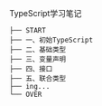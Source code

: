TypeScript学习笔记

    ├── START
    ├── 一、初始TypeScript
    ├── 二、基础类型
    ├── 三、变量声明
    ├── 四、接口
    ├── 五、联合类型
    ├── ing...
    └── OVER